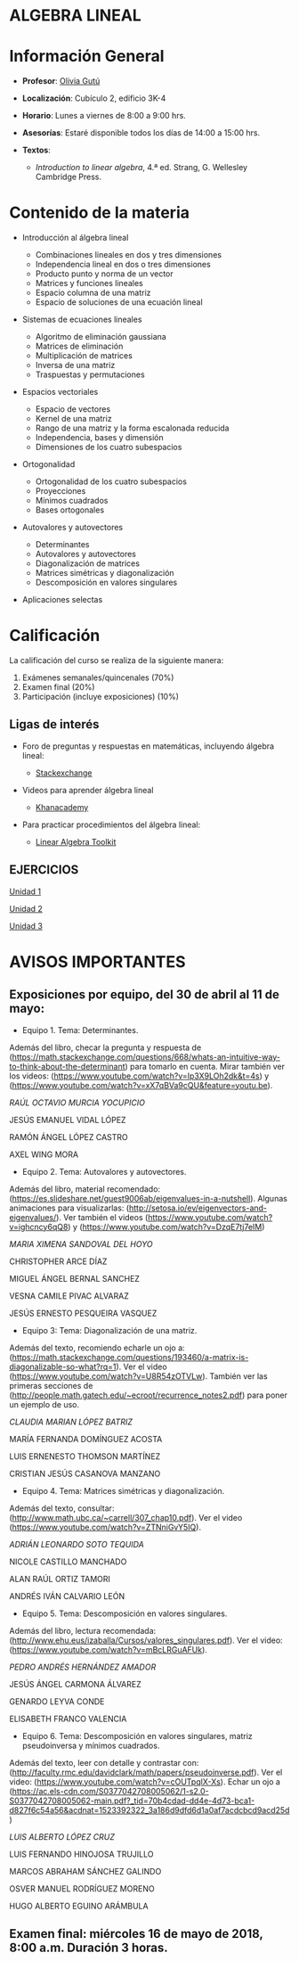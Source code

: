 # ALGEBRA LINEAL

# Información General

- **Profesor**: [Olivia Gutú](https://github.com/oliviagutu)

- **Localización**: Cubículo 2, edificio 3K-4

- **Horario**: Lunes a viernes de 8:00 a 9:00 hrs.


- **Asesorías**: Estaré disponible todos los días de 14:00 a 15:00 hrs. 

- **Textos**: 
    - *Introduction to linear algebra*, 4.ª ed. Strang, G. Wellesley Cambridge Press.


# Contenido de la materia

- Introducción al álgebra lineal
    -   Combinaciones lineales en dos y tres dimensiones
    -   Independencia lineal en dos o tres dimensiones
    -   Producto punto y norma de un vector
    -   Matrices y funciones lineales
    -   Espacio columna de una matriz
    -   Espacio de soluciones de una ecuación lineal

- Sistemas de ecuaciones lineales
   -    Algoritmo de eliminación gaussiana
   -    Matrices de eliminación
   -    Multiplicación de matrices
   -    Inversa de una  matriz
   -    Traspuestas y permutaciones

- Espacios vectoriales
    -   Espacio de vectores
    -   Kernel de una matriz
    -   Rango de una matriz y la forma escalonada reducida
    -   Independencia, bases y dimensión
    -   Dimensiones de los cuatro subespacios
  
- Ortogonalidad
    -   Ortogonalidad de los cuatro subespacios
    -   Proyecciones 
    -   Mínimos cuadrados
    -   Bases ortogonales 

- Autovalores y autovectores
    -   Determinantes
    -   Autovalores y autovectores
    -   Diagonalización de matrices
    -   Matrices simétricas y diagonalización 
    -   Descomposición en valores singulares  

- Aplicaciones selectas



# Calificación

La calificación del curso se realiza de la siguiente manera:

1. Exámenes semanales/quincenales (70%)
3. Examen final (20%)
4. Participación (incluye exposiciones) (10%)


## Ligas de interés

- Foro de preguntas y respuestas en matemáticas, incluyendo álgebra lineal:
    -   [Stackexchange](http://cs.stackexchange.com/)
    
- Videos para aprender álgebra lineal
    - [Khanacademy](https://www.khanacademy.org/math/linear-algebra)

- Para practicar procedimientos del álgebra lineal:
    -   [Linear Algebra Toolkit](http://www.math.odu.edu/~bogacki/cgi-bin/lat.cgi)
         


## EJERCICIOS
  
[Unidad 1](ejerciciosunidad1.md)

[Unidad 2](ejerciciosunidad2.md)

[Unidad 3](ejerciciosunidad3.md)

# AVISOS IMPORTANTES

## Exposiciones por equipo, del 30 de abril al 11 de mayo:

- Equipo 1.  Tema: Determinantes.

Además del libro, checar la pregunta y respuesta de (https://math.stackexchange.com/questions/668/whats-an-intuitive-way-to-think-about-the-determinant) para tomarlo en cuenta. Mirar también ver los videos: (https://www.youtube.com/watch?v=Ip3X9LOh2dk&t=4s) y  (https://www.youtube.com/watch?v=xX7qBVa9cQU&feature=youtu.be). 

*RAÚL OCTAVIO MURCIA YOCUPICIO*

JESÚS EMANUEL VIDAL LÓPEZ

RAMÓN ÁNGEL LÓPEZ CASTRO

AXEL WING MORA

- Equipo 2. Tema: Autovalores y autovectores.

Además del libro, material recomendado: (https://es.slideshare.net/guest9006ab/eigenvalues-in-a-nutshell). Algunas animaciones para visualizarlas: (http://setosa.io/ev/eigenvectors-and-eigenvalues/). Ver también el videos (https://www.youtube.com/watch?v=ighcncy6qQ8) y (https://www.youtube.com/watch?v=DzqE7tj7eIM)

*MARIA XIMENA SANDOVAL DEL HOYO*

CHRISTOPHER ARCE DÍAZ

MIGUEL ÁNGEL BERNAL SANCHEZ

VESNA CAMILE PIVAC ALVARAZ

JESÚS ERNESTO PESQUEIRA VASQUEZ


- Equipo 3: Tema: Diagonalización de una matriz.

Además del texto, recomiendo echarle un ojo a:  (https://math.stackexchange.com/questions/193460/a-matrix-is-diagonalizable-so-what?rq=1). Ver el video (https://www.youtube.com/watch?v=U8R54zOTVLw). También ver las primeras secciones de (http://people.math.gatech.edu/~ecroot/recurrence_notes2.pdf) para poner un ejemplo de uso.

*CLAUDIA MARIAN LÓPEZ BATRIZ*

MARÍA FERNANDA DOMÍNGUEZ ACOSTA

LUIS ERNENESTO THOMSON MARTÍNEZ

CRISTIAN JESÚS CASANOVA MANZANO


- Equipo 4. Tema: Matrices simétricas y diagonalización.

Además del texto, consultar: (http://www.math.ubc.ca/~carrell/307_chap10.pdf). Ver el video (https://www.youtube.com/watch?v=ZTNniGvY5IQ).

*ADRIÁN LEONARDO SOTO TEQUIDA*

NICOLE CASTILLO MANCHADO

ALAN RAÚL ORTIZ TAMORI

ANDRÉS IVÁN CALVARIO LEÓN

- Equipo 5. Tema: Descomposición en valores singulares.

Además del libro, lectura recomendada: (http://www.ehu.eus/izaballa/Cursos/valores_singulares.pdf). Ver el video: (https://www.youtube.com/watch?v=mBcLRGuAFUk).

*PEDRO ANDRÉS HERNÁNDEZ AMADOR*

JESÚS ÁNGEL CARMONA ÁLVAREZ

GENARDO LEYVA CONDE

ELISABETH FRANCO VALENCIA 

- Equipo 6. Tema: Descomposición en valores singulares, matriz pseudoinversa y mínimos cuadrados. 

Además del texto, leer con detalle y contrastar con: (http://faculty.rmc.edu/davidclark/math/papers/pseudoinverse.pdf).  Ver el video: (https://www.youtube.com/watch?v=cOUTpqlX-Xs). Echar un ojo a (https://ac.els-cdn.com/S0377042708005062/1-s2.0-S0377042708005062-main.pdf?_tid=70b4cdad-dd4e-4d73-bca1-d827f6c54a56&acdnat=1523392322_3a186d9dfd6d1a0af7acdcbcd9acd25d)

*LUIS ALBERTO LÓPEZ CRUZ*

LUIS FERNANDO HINOJOSA TRUJILLO

MARCOS ABRAHAM SÁNCHEZ GALINDO

OSVER MANUEL RODRÍGUEZ MORENO

HUGO ALBERTO EGUINO ARÁMBULA


## Examen final: miércoles 16 de mayo de 2018, 8:00 a.m. Duración 3 horas.



